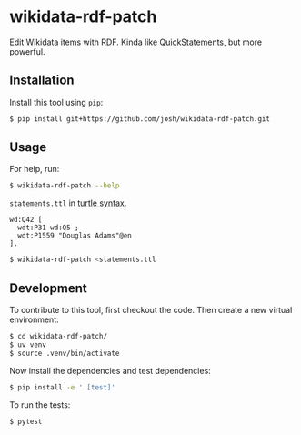 # wikidata-rdf-patch

Edit Wikidata items with RDF. Kinda like [QuickStatements](https://quickstatements.toolforge.org/#/), but more powerful.

## Installation

Install this tool using `pip`:

```sh
$ pip install git+https://github.com/josh/wikidata-rdf-patch.git
```

## Usage

For help, run:

```sh
$ wikidata-rdf-patch --help
```

`statements.ttl` in [turtle syntax](<https://en.wikipedia.org/wiki/Turtle_(syntax)>).

```ttl
wd:Q42 [
  wdt:P31 wd:Q5 ;
  wdt:P1559 "Douglas Adams"@en
].
```

```sh
$ wikidata-rdf-patch <statements.ttl
```

## Development

To contribute to this tool, first checkout the code. Then create a new virtual environment:

```sh
$ cd wikidata-rdf-patch/
$ uv venv
$ source .venv/bin/activate
```

Now install the dependencies and test dependencies:

```bash
$ pip install -e '.[test]'
```

To run the tests:

```sh
$ pytest
```
